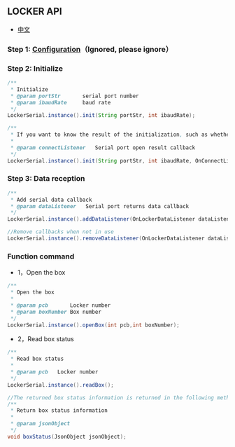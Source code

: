 ## LOCKER API
- [中文](https://github.com/Acccord/AndroidSerialPort/blob/master/doc/LockerApi.md)

### Step 1: [Configuration](https://github.com/Acccord/AndroidSerialPort/blob/master/README.md)（Ignored, please ignore）

### Step 2: Initialize
``` java
/**
 * Initialize
 * @param portStr       serial port number
 * @param ibaudRate     baud rate
 */
LockerSerial.instance().init(String portStr, int ibaudRate);

/**
 * If you want to know the result of the initialization, such as whether the initialization is successful, you can write
 *
 * @param connectListener   Serial port open result callback
 */
LockerSerial.instance().init(String portStr, int ibaudRate, OnConnectListener connectListener);
```

### Step 3: Data reception
``` java
/**
 * Add serial data callback
 * @param dataListener   Serial port returns data callback
 */
LockerSerial.instance().addDataListener(OnLockerDataListener dataListener);

//Remove callbacks when not in use
LockerSerial.instance().removeDataListener(OnLockerDataListener dataListener);
```

### Function command
- 1，Open the box
``` java
/**
 * Open the box
 *
 * @param pcb       Locker number
 * @param boxNumber Box number
 */
LockerSerial.instance().openBox(int pcb,int boxNumber);
```

- 2，Read box status
``` java
/**
 * Read box status
 *
 * @param pcb   Locker number
 */
LockerSerial.instance().readBox();

//The returned box status information is returned in the following method of OnLockerDataListener
/**
 * Return box status information
 *
 * @param jsonObject
 */
void boxStatus(JsonObject jsonObject);
```
